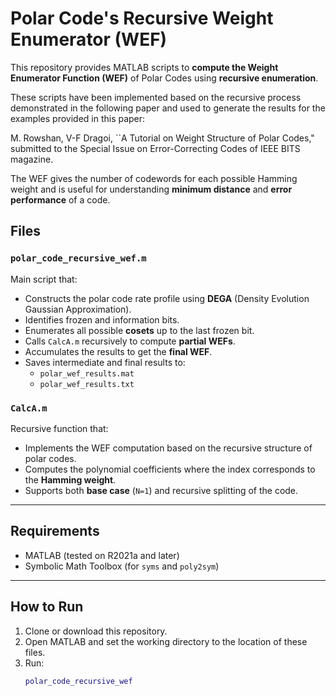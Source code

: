 # Polar Code's Recursive Weight Enumerator (WEF)

This repository provides MATLAB scripts to **compute the Weight Enumerator Function (WEF)** of Polar Codes using **recursive enumeration**.

These scripts have been implemented based on the recursive process demonstrated in the following paper and used to generate the results for the examples provided in this paper:

M. Rowshan, V-F Dragoi, ``A Tutorial on Weight Structure of Polar Codes," submitted to the Special Issue on Error-Correcting Codes of IEEE BITS magazine.

The WEF gives the number of codewords for each possible Hamming weight and is useful for understanding **minimum distance** and **error performance** of a code.

## Files

### `polar_code_recursive_wef.m`
Main script that:
- Constructs the polar code rate profile using **DEGA** (Density Evolution Gaussian Approximation).
- Identifies frozen and information bits.
- Enumerates all possible **cosets** up to the last frozen bit.
- Calls `CalcA.m` recursively to compute **partial WEFs**.
- Accumulates the results to get the **final WEF**.
- Saves intermediate and final results to:
  - `polar_wef_results.mat`
  - `polar_wef_results.txt`

### `CalcA.m`
Recursive function that:
- Implements the WEF computation based on the recursive structure of polar codes.
- Computes the polynomial coefficients where the index corresponds to the **Hamming weight**.
- Supports both **base case** (`N=1`) and recursive splitting of the code.

---

## Requirements
- MATLAB (tested on R2021a and later)
- Symbolic Math Toolbox (for `syms` and `poly2sym`)

---

## How to Run

1. Clone or download this repository.
2. Open MATLAB and set the working directory to the location of these files.
3. Run:
   ```matlab
   polar_code_recursive_wef
